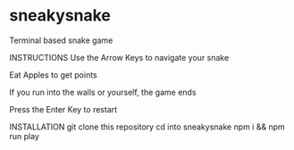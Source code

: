 # sneakysnake
Terminal based snake game

INSTRUCTIONS
Use the Arrow Keys to navigate your snake

Eat Apples to get points

If you run into the walls or yourself, the game ends

Press the Enter Key to restart

INSTALLATION
git clone this repository
cd into sneakysnake 
npm i && npm run play
